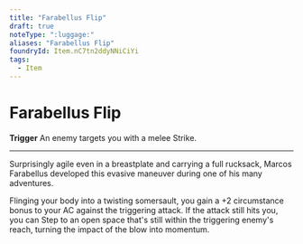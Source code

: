 ```yaml
---
title: "Farabellus Flip"
draft: true
noteType: ":luggage:"
aliases: "Farabellus Flip"
foundryId: Item.nC7tn2ddyNNiCiYi
tags:
  - Item
---
```


# Farabellus Flip

**Trigger** An enemy targets you with a melee Strike.

* * *

Surprisingly agile even in a breastplate and carrying a full rucksack, Marcos Farabellus developed this evasive maneuver during one of his many adventures.

Flinging your body into a twisting somersault, you gain a +2 circumstance bonus to your AC against the triggering attack. If the attack still hits you, you can Step to an open space that's still within the triggering enemy's reach, turning the impact of the blow into momentum.

